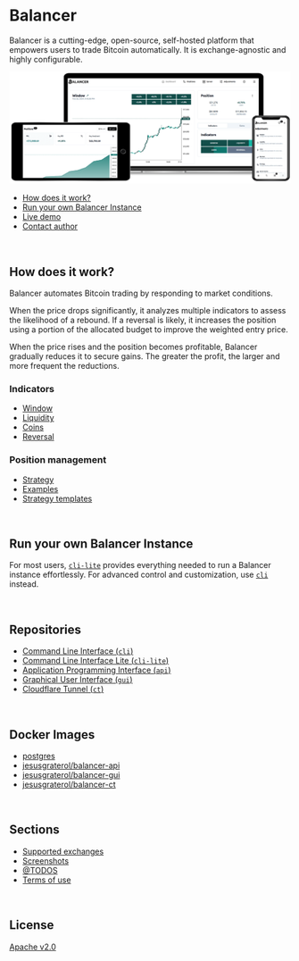 # Balancer

Balancer is a cutting-edge, open-source, self-hosted platform that empowers users to trade Bitcoin automatically. It is exchange-agnostic and highly configurable.

![Cross-device](assets/cross-device.png)

- [How does it work?](#how-does-it-work)
- [Run your own Balancer Instance](#run-your-own-balancer-instance)
- [Live demo](https://balancer.jesusgraterol.dev/)
- [Contact author](mailto:jesusgraterol.dev@protonmail.com)

<br/>

## How does it work?

Balancer automates Bitcoin trading by responding to market conditions.

When the price drops significantly, it analyzes multiple indicators to assess the likelihood of a rebound. If a reversal is likely, it increases the position using a portion of the allocated budget to improve the weighted entry price.

When the price rises and the position becomes profitable, Balancer gradually reduces it to secure gains. The greater the profit, the larger and more frequent the reductions.

### Indicators

- [Window](sections/indicators/window/index.md)
- [Liquidity](sections/indicators/liquidity/index.md)
- [Coins](sections/indicators/coins/index.md)
- [Reversal](sections/indicators/reversal/index.md)

### Position management

- [Strategy](sections/position-management/strategy/index.md)
- [Examples](sections/position-management/examples/index.md)
- [Strategy templates](sections/position-management/strategy-templates/index.md)

<br/>

## Run your own Balancer Instance

For most users, [`cli-lite`](https://github.com/bitcoin-balancer/cli-lite) provides everything needed to run a Balancer instance effortlessly. For advanced control and customization, use [`cli`](https://github.com/bitcoin-balancer/cli) instead.

<br/>

## Repositories

- [Command Line Interface (`cli`)](https://github.com/bitcoin-balancer/cli)
- [Command Line Interface Lite (`cli-lite`)](https://github.com/bitcoin-balancer/cli-lite)
- [Application Programming Interface (`api`)](https://github.com/bitcoin-balancer/api)
- [Graphical User Interface (`gui`)](https://github.com/bitcoin-balancer/gui)
- [Cloudflare Tunnel (`ct`)](https://github.com/bitcoin-balancer/ct)

<br/>

## Docker Images

- [postgres](https://hub.docker.com/_/postgres)
- [jesusgraterol/balancer-api](https://hub.docker.com/r/jesusgraterol/balancer-api)
- [jesusgraterol/balancer-gui](https://hub.docker.com/r/jesusgraterol/balancer-gui)
- [jesusgraterol/balancer-ct](https://hub.docker.com/r/jesusgraterol/balancer-ct)

<br/>

## Sections

- [Supported exchanges](sections/supported-exchanges/index.md)
- [Screenshots](sections/screenshots/index.md)
- [@TODOS](sections/todos/index.md)
- [Terms of use](sections/terms-of-use/index.md)

<br/>

## License

[Apache v2.0](https://www.apache.org/licenses/LICENSE-2.0)
